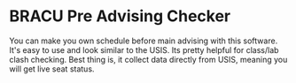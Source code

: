 # BRACU Pre Advising Checker
You can make you own schedule before main advising with this software. 
It's easy to use and look similar to the USIS. Its pretty helpful for class/lab clash checking. 
Best thing is, it collect data directly from USIS, meaning you will get live seat status.
